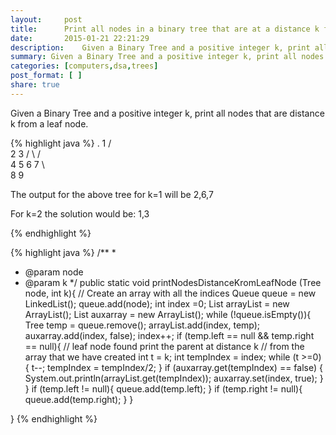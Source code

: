 ```yaml
---
layout:     post
title:      Print all nodes in a binary tree that are at a distance k from a leaf node
date:       2015-01-21 22:21:29
description:    Given a Binary Tree and a positive integer k, print all nodes that are distance k from a leaf node. 
summary: Given a Binary Tree and a positive integer k, print all nodes that are distance k from a leaf node. 
categories: [computers,dsa,trees]
post_format: [ ]
share: true
---
```

Given a Binary Tree and a positive integer k, print all nodes that are distance k from a leaf node. 

{% highlight java %}
	  .
          1
        /    \
       2      3
      / \    / \
     4   5  6   7
             \   \
              8   9


The output for the above tree for k=1 will be
2,6,7

For k=2 the solution would be:
1,3


{% endhighlight %}

{% highlight java %}
 /**
 *
 * @param node
 * @param k
 */
public static void printNodesDistanceKromLeafNode (Tree node, int k){
    // Create an array with all the indices
    Queue<Tree> queue = new LinkedList<Tree>();
    queue.add(node);
    int index =0;
    List arrayList = new ArrayList();
    List auxarray = new ArrayList();
    while (!queue.isEmpty()){
        Tree temp = queue.remove();
        arrayList.add(index, temp);
        auxarray.add(index, false);
        index++;
        if (temp.left == null && temp.right == null){
            // leaf node found print the parent at distance k
            // from the array that we have created
            int t = k;
            int tempIndex = index;
            while (t >=0) {
                t--;
                tempIndex = tempIndex/2;
            }
            if (auxarray.get(tempIndex) == false) {
                System.out.println(arrayList.get(tempIndex));
                auxarray.set(index, true);
            }
        }
        if (temp.left != null){
            queue.add(temp.left);
        }
        if (temp.right != null){
            queue.add(temp.right);
        }
    }

}
{% endhighlight %}
